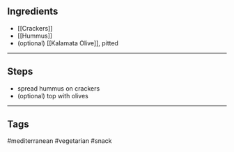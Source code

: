 ## Ingredients
- [[Crackers]]
- [[Hummus]]
- (optional) [[Kalamata Olive]], pitted

---
## Steps
- spread hummus on crackers
- (optional) top with olives

---
## Tags
#mediterranean 
#vegetarian 
#snack 